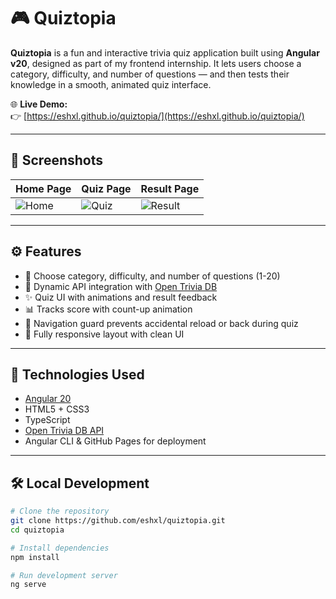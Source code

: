 # 🎮 Quiztopia

**Quiztopia** is a fun and interactive trivia quiz application built using **Angular v20**, designed as part of my frontend internship. It lets users choose a category, difficulty, and number of questions — and then tests their knowledge in a smooth, animated quiz interface.

🌐 **Live Demo:**  
👉 [https://eshxl.github.io/quiztopia/](https://eshxl.github.io/quiztopia/)

---

## 📸 Screenshots

| Home Page | Quiz Page | Result Page |
|----------|-----------|-------------|
| ![Home](https://github.com/eshxl/quiztopia/assets/preview-home.png) | ![Quiz](https://github.com/eshxl/quiztopia/assets/preview-quiz.png) | ![Result](https://github.com/eshxl/quiztopia/assets/preview-result.png) |

---

## ⚙️ Features

- 🎯 Choose category, difficulty, and number of questions (1-20)
- 🔄 Dynamic API integration with [Open Trivia DB](https://opentdb.com/)
- ✨ Quiz UI with animations and result feedback
- 📊 Tracks score with count-up animation
- 🛑 Navigation guard prevents accidental reload or back during quiz
- 📱 Fully responsive layout with clean UI

---

## 🚀 Technologies Used

- [Angular 20](https://angular.io/)
- HTML5 + CSS3
- TypeScript
- [Open Trivia DB API](https://opentdb.com/)
- Angular CLI & GitHub Pages for deployment

---

## 🛠️ Local Development

```bash
# Clone the repository
git clone https://github.com/eshxl/quiztopia.git
cd quiztopia

# Install dependencies
npm install

# Run development server
ng serve
